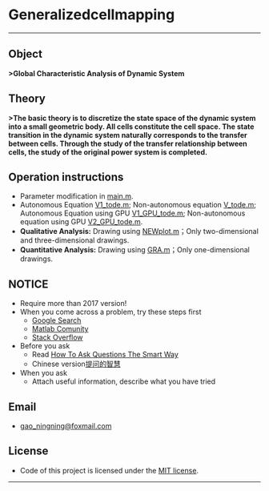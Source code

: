 # Generalizedcellmapping
---------------------------------------------------------------------

## Object

**>Global Characteristic Analysis of Dynamic System**

## Theory

**>The basic theory is to discretize the state space of the dynamic system into a small geometric body. All cells constitute the cell space. The state transition in the dynamic system naturally corresponds to the transfer between cells. Through the study of the transfer relationship between cells, the study of the original power system is completed.**

## Operation instructions

- Parameter modification in [main.m](CODE/main.m).
- Autonomous Equation [V1_tode.m](CODE/V1_tode.m); Non-autonomous equation [V_tode.m](code/V_tode.m); Autonomous Equation using GPU [V1_GPU_tode.m](code/V1_GPU_tode.m); Non-autonomous equation using GPU [V2_GPU_tode.m](code/V2_GPU_tode.m).
- **Qualitative Analysis:** Drawing using [NEWplot.m](CODE/NEWplot.m)；Only two-dimensional and three-dimensional drawings.
- **Quantitative Analysis:** Drawing using [GRA.m](CODE/GRA.m)；Only one-dimensional drawings.

## NOTICE

- Require more than 2017 version!
- When you come across a problem, try these steps first
  - [Google Search](https://www.google.com/)
  - [Matlab Comunity](https://www.mathworks.com/matlabcentral/?s_tid=gn_mlc)
  - [Stack Overflow](https://stackoverflow.com/)
- Before you ask
  - Read [How To Ask Questions The Smart Way](http://www.catb.org/~esr/faqs/smart-questions.html)
  - Chinese version[提问的智慧](https://github.com/tvvocold/How-To-Ask-Questions-The-Smart-Way)
- When you ask
  - Attach useful information, describe what you have tried
  
## Email
- gao_ningning@foxmail.com

## License
- Code of this project is licensed under the [MIT license](LICENSE).

---------------------------------------------------------------------------------------------------------
